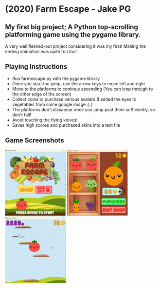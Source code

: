 # (2020) Farm Escape - Jake PG
## My first big project; A Python top-scrolling platforming game using the pygame library. 
A very well fleshed-out project considering it was my first! Making the ending animation was quite fun too!

## Playing Instructions
- Run farmescape.py with the pygame library
- Once you start the jump, use the arrow keys to move left and right
- Move to the platforms to continue ascending (You can loop through to the other edge of the screen)
- Collect coins to purchase various avatars (I added the eyes to vegetables from some google image :) )
- The platforms don't dissapear once you jump past them sufficiently, so don't fall!
- Avoid touching the flying knives!
- Saves high scores and purchased skins into a text file

## Game Screenshots
<p float="left">
<img src="https://github.com/JakePG7/farmEscape/blob/main/Game%20Screenshots/TitleScreen.png" width="200" />
<img src="https://github.com/JakePG7/farmEscape/blob/main/Game%20Screenshots/ShopScreen.png" width="200" />
<img src="https://github.com/JakePG7/farmEscape/blob/main/Game%20Screenshots/Gameplay.png" width="200" />
</p>

